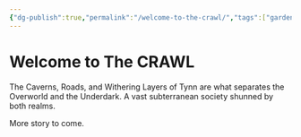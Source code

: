 ```yaml
---
{"dg-publish":true,"permalink":"/welcome-to-the-crawl/","tags":["gardenEntry"]}
---
```


# Welcome to The CRAWL
The Caverns, Roads, and Withering Layers of Tynn are what separates the Overworld and the Underdark. A vast subterranean society shunned by both realms.

More story to come.